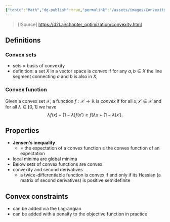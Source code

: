 ```yaml
---
{"topic":"Math","dg-publish":true,"permalink":"/assets/images/Convexity/","dgPassFrontmatter":true,"noteIcon":""}
---
```


>[!Source]
>https://d2l.ai/chapter_optimization/convexity.html
## Definitions
### Convex sets
- sets = basis of convexity
- definition: a set $X$ in a vector space is *convex* if for any $a, b \in X$ the line segment connecting $a$ and $b$ is also in $X$,

### Convex function
Given a convex set $\mathcal{X}$, a function $f: \mathcal{X} \to \mathbb{R}$ is *convex* if for all $x, x' \in \mathcal{X}$ and for all $\lambda \in [0, 1]$ we have
$$\lambda f(x) + (1-\lambda) f(x') \geq f(\lambda x + (1-\lambda) x').$$

## Properties
- **Jensen's inequality**
	- = the expectation of a convex function $\geq$ the convex function of an expectation
- local minima are global minima
- Below sets of convex functions are convex
- convexity and second derivatives
	- a twice-differentiable function is convex if and only if its Hessian (a matrix of second derivatives) is positive semidefinite

## Convex constraints
- can be added via the Lagrangian
- can be added with a penalty to the objective function in practice